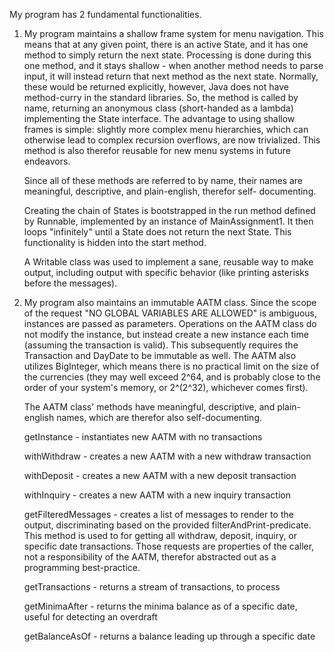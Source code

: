 My program has 2 fundamental functionalities.

 1. My program maintains a shallow frame system for menu navigation.
    This means that at any given point, there is an active State, and
    it has one method to simply return the next state. Processing is
    done during this one method, and it stays shallow - when another
    method needs to parse input, it will instead return that next
    method as the next state. Normally, these would be returned
    explicitly, however, Java does not have method-curry in the
    standard libraries. So, the method is called by name, returning
    an anonymous class (short-handed as a lambda) implementing the
    State interface. The advantage to using shallow frames is simple:
    slightly more complex menu hierarchies, which can otherwise lead
    to complex recursion overflows, are now trivialized. This method
    is also therefor reusable for new menu systems in future
    endeavors.

    Since all of these methods are referred to by name, their names
    are meaningful, descriptive, and plain-english, therefor self-
    documenting.

    Creating the chain of States is bootstrapped in the run method
    defined by Runnable, implemented by an instance of
    MainAssignment1. It then loops "infinitely" until a State does
    not return the next State. This functionality is hidden into the
    start method.

    A Writable class was used to implement a sane, reusable way to
    make output, including output with specific behavior (like
    printing asterisks before the messages).

 2. My program also maintains an immutable AATM class. Since the
    scope of the request "NO GLOBAL VARIABLES ARE ALLOWED" is
    ambiguous, instances are passed as parameters. Operations on the
    AATM class do not modify the instance, but instead create a new
    instance each time (assuming the transaction is valid). This
    subsequently requires the Transaction and DayDate to be immutable
    as well. The AATM also utilizes BigInteger, which means there is
    no practical limit on the size of the currencies (they may well
    exceed 2^64, and is probably close to the order of your system's
    memory, or 2^(2^32), whichever comes first).

    The AATM class' methods have meaningful, descriptive, and plain-
    english names, which are therefor also self-documenting.

    getInstance - instantiates new AATM with no transactions

    withWithdraw - creates a new AATM with a new withdraw transaction

    withDeposit - creates a new AATM with a new deposit transaction

    withInquiry - creates a new AATM with a new inquiry transaction

    getFilteredMessages - creates a list of messages to render to the
    output, discriminating based on the provided filterAndPrint-predicate.
    This method is used to for getting all withdraw, deposit,
    inquiry, or specific date transactions. Those requests are
    properties of the caller, not a responsibility of the AATM,
    therefor abstracted out as a programming best-practice.

    getTransactions - returns a stream of transactions, to process

    getMinimaAfter - returns the minima balance as of a specific
    date, useful for detecting an overdraft

    getBalanceAsOf - returns a balance leading up through a specific
    date
